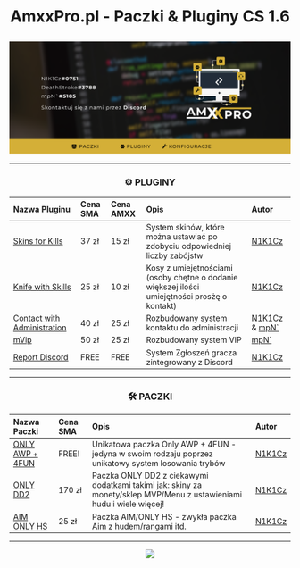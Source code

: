 <div align="center">
<h1><p></p>AmxxPro.pl - Paczki & Pluginy CS 1.6<p></p></h1>
<img src="https://github.com/AmxxPro-pl/.github/blob/main/Banner.png"></img>

---

<h3 align="center">⚙️ PLUGINY</h3>

| Nazwa Pluginu | Cena SMA | Cena AMXX | Opis | Autor |
|:----------------------------------------------------|:--------------------------|:-------------------|:------------|:---------------------------|
| [Skins for Kills](https://github.com/AmxxPro-pl/Skiny-za-Kille)                                                | 37 zł                 | 15 zł     | System skinów, które można ustawiać po zdobyciu odpowiedniej liczby zabójstw | [N1K1Cz](https://github.com/N1K1Cz)
| [Knife with Skills](https://github.com/AmxxPro-pl/Kosy-z-Umiej-tno-ciami)                                      | 25 zł                 | 10 zł     | Kosy z umiejętnościami (osoby chętne o dodanie większej ilości umiejętności prosżę o kontakt) | [N1K1Cz](https://github.com/N1K1Cz)
| [Contact with Administration](https://github.com/AmxxPro-pl/Contact-with-Administration)                                    | 40 zł                 | 25 zł     | Rozbudowany system kontaktu do administracji | [N1K1Cz](https://github.com/N1K1Cz) & [mpN`](https://github.com/MPNOOO)
| [mVip](https://github.com/AmxxPro-pl/mVip)                                    | 50 zł                 | 25 zł     | Rozbudowany system VIP | [mpN`](https://github.com/MPNOOO)
| [Report Discord](https://github.com/AmxxPro-pl/Report-Players)                                    | FREE                 | FREE     | System Zgłoszeń gracza zintegrowany z Discord | [N1K1Cz](https://github.com/N1K1Cz)

-------

<h3 align="center">🛠 PACZKI</h3>

| Nazwa Paczki | Cena SMA | Opis | Autor |
|:----------------------------------------------------|:--------------------------|:-------------------|:---------------------------|
| [ONLY AWP + 4FUN](https://github.com/AmxxPro-pl/Only-AWP-4FUN) | FREE! | Unikatowa paczka Only AWP + 4FUN - jedyna w swoim rodzaju poprzez unikatowy system losowania trybów  | [N1K1Cz](https://github.com/N1K1Cz)
| [ONLY DD2](https://github.com/AmxxPro-pl/Only-DD2-2) | 170 zł | Paczka ONLY DD2 z ciekawymi dodatkami takimi jak: skiny za monety/sklep MVP/Menu z ustawieniami hudu i wiele więcej! | [N1K1Cz](https://github.com/N1K1Cz)
| [AIM ONLY HS](https://github.com/AmxxPro-pl/AIM-Only-HS) | 25 zł | Paczka AIM/ONLY HS - zwykła paczka Aim z hudem/rangami itd. | [N1K1Cz](https://github.com/N1K1Cz)


-------

<a href="https://discord.gg/JnFrthDvVs"><img src="https://discord.com/api/guilds/1056322045513842778/widget.png?style=banner4"></a>

</div>
